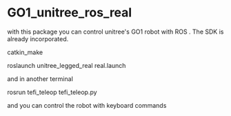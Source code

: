 # GO1_unitree_ros_real

with this package you can control unitree's GO1 robot with ROS . The SDK is already incorporated.


catkin_make

roslaunch unitree_legged_real real.launch 


and in another terminal

rosrun tefi_teleop tefi_teleop.py

and you can control the robot with keyboard commands
